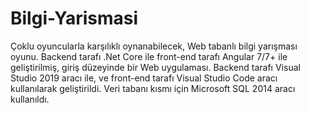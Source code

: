 # Bilgi-Yarismasi
Çoklu oyuncularla karşılıklı oynanabilecek, Web tabanlı bilgi yarışması oyunu. Backend tarafı .Net Core ile front-end tarafı Angular 7/7+
ile geliştirilmiş, giriş düzeyinde bir Web uygulaması. Backend tarafı Visual Studio 2019 aracı ile, ve front-end tarafı Visual Studio Code 
aracı kullanılarak geliştirildi. Veri tabanı kısmı için Microsoft SQL 2014 aracı kullanıldı.
